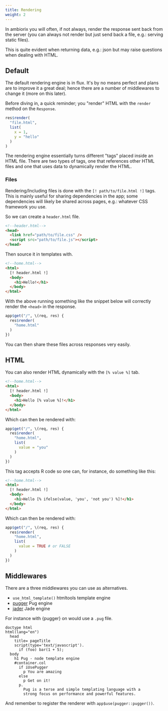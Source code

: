 ```yaml
---
title: Rendering
weight: 2
---
```


In ambiorix you will often, if not always, render the response
sent back from the server (you can always not render but just send back
a file, e.g.: serving static files).

This is quite evident when returning data, e.g.: json but may raise
questions when dealing with HTML.

## Default

The default rendering engine is in flux.
It's by no means perfect and plans are to improve it a great deal;
hence there are a number of middlewares to change it (more on this later).

Before diving in, a quick reminder; you "render" HTML with the `render`
method on the `Response`.

```r
res$render(
  "file.html",
  list(
    x = 1,
    y = "hello"
  )
)
```

The rendering engine essentially turns different "tags" placed inside
an HTML file.
There are two types of tags, one that references other HTML files
and one that uses data to dynamically render the HTML.

### Files

Rendering/Including files is done with the `[! path/to/file.html !]`
tags.
This is mainly useful for sharing dependencies in the app;
some dependencies will likely be shared across pages, e.g.: whatever
CSS framework you use.

So we can create a `header.html` file.

```html
<!--header.html-->
<head>
  <link href="path/to/file.css" />
  <script src="path/to/file.js"></script>
</head>
```

Then source it in templates with.

```html
<!--home.html-->
<html>
  [! header.html !]
  <body>
    <h1>Hello!</h1>
  </body>
</html>
```

With the above running something like the snippet below will correctly
render the `<head>` in the response.

```r
app$get("/", \(req, res) {
  res$render(
    "home.html"
  )
})
```

You can then share these files across responses very easily.

## HTML

You can also render HTML dynamically with the `[% value %]` tab.

```html
<!--home.html-->
<html>
  [! header.html !]
  <body>
    <h1>Hello [% value %]!</h1>
  </body>
</html>
```

Which can then be rendered with:

```r
app$get("/", \(req, res) {
  res$render(
    "home.html",
    list(
      value = "you"
    )
  )
})
```

This tag accepts R code so one can, for instance, do something like this:

```html
<!--home.html-->
<html>
  [! header.html !]
  <body>
    <h1>Hello [% ifelse(value, 'you', 'not you') %]!</h1>
  </body>
</html>
```

Which can then be rendered with:

```r
app$get("/", \(req, res) {
  res$render(
    "home.html",
    list(
      value = TRUE # or FALSE
    )
  )
})
```

## Middlewares

There are a three middlewares you can use as alternatives.

- `use_html_template()` htmltools template engine
- [pugger](https://github.com/ambiorix-web/pugger) Pug engine
- [jader](https://github.com/ambiorix-web/jader) Jade engine

For instance with {pugger} on would use a `.pug` file.

```pug
doctype html
html(lang="en")
  head
    title= pageTitle
    script(type='text/javascript').
      if (foo) bar(1 + 5);
  body
    h1 Pug - node template engine
    #container.col
      if iUsePugger
        p You are amazing
      else
        p Get on it!
      p.
        Pug is a terse and simple templating language with a
        strong focus on performance and powerful features.
```

And remember to register the renderer with `app$use(pugger::pugger())`.
